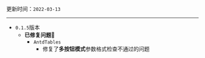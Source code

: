 更新时间：`2022-03-13`

---

- `0.1.5`版本
  - **已修复问题**🔧
    - `AntdTables`
      - 修复了**多按钮模式**参数格式检查不通过的问题
